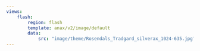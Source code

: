 ```yaml
---
views:
    flash:
        region: flash
        template: anax/v2/image/default
        data:
            src: "image/theme/Rosendals_Tradgard_silverax_1024-635.jpg?width=995&height=245&crop-to-fit&area=0,0,0,0"
---
```

